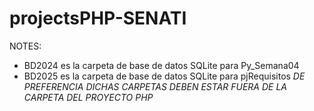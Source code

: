 # projectsPHP-SENATI

NOTES:
- BD2024 es la carpeta de base de datos SQLite para Py_Semana04
- BD2025 es la carpeta de base de datos SQLite para pjRequisitos
  *DE PREFERENCIA DICHAS CARPETAS DEBEN ESTAR FUERA DE LA CARPETA DEL PROYECTO PHP*
